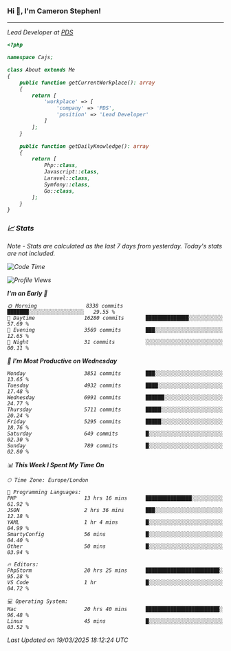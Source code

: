 ### Hi 👋, I'm Cameron Stephen!
<hr>
<p><em>Lead Developer at <a href="https://prindatasolutions.co.uk">PDS</a></p>


```php
<?php

namespace Cajs;

class About extends Me
{
    public function getCurrentWorkplace(): array
    {
        return [
            'workplace' => [
                'company' => 'PDS',
                'position' => 'Lead Developer'
            ]
        ];
    }

    public function getDailyKnowledge(): array
    {
        return [
            Php::class,
            Javascript::class,
            Laravel::class,
            Symfony::class,
            Go::class,
        ];
    }
}
```

### 📈 Stats
<p><em>Note - Stats are calculated as the last 7 days from yesterday. Today's stats are not included.</em></p>


<!--START_SECTION:waka-->
![Code Time](http://img.shields.io/badge/Code%20Time-4%2C411%20hrs%2010%20mins-blue)

![Profile Views](http://img.shields.io/badge/Profile%20Views-0-blue)

**I'm an Early 🐤** 

```text
🌞 Morning                8338 commits        ███████░░░░░░░░░░░░░░░░░░   29.55 % 
🌆 Daytime                16280 commits       ██████████████░░░░░░░░░░░   57.69 % 
🌃 Evening                3569 commits        ███░░░░░░░░░░░░░░░░░░░░░░   12.65 % 
🌙 Night                  31 commits          ░░░░░░░░░░░░░░░░░░░░░░░░░   00.11 % 
```
📅 **I'm Most Productive on Wednesday** 

```text
Monday                   3851 commits        ███░░░░░░░░░░░░░░░░░░░░░░   13.65 % 
Tuesday                  4932 commits        ████░░░░░░░░░░░░░░░░░░░░░   17.48 % 
Wednesday                6991 commits        ██████░░░░░░░░░░░░░░░░░░░   24.77 % 
Thursday                 5711 commits        █████░░░░░░░░░░░░░░░░░░░░   20.24 % 
Friday                   5295 commits        █████░░░░░░░░░░░░░░░░░░░░   18.76 % 
Saturday                 649 commits         █░░░░░░░░░░░░░░░░░░░░░░░░   02.30 % 
Sunday                   789 commits         █░░░░░░░░░░░░░░░░░░░░░░░░   02.80 % 
```


📊 **This Week I Spent My Time On** 

```text
🕑︎ Time Zone: Europe/London

💬 Programming Languages: 
PHP                      13 hrs 16 mins      ███████████████░░░░░░░░░░   61.92 % 
JSON                     2 hrs 36 mins       ███░░░░░░░░░░░░░░░░░░░░░░   12.18 % 
YAML                     1 hr 4 mins         █░░░░░░░░░░░░░░░░░░░░░░░░   04.99 % 
SmartyConfig             56 mins             █░░░░░░░░░░░░░░░░░░░░░░░░   04.40 % 
Other                    50 mins             █░░░░░░░░░░░░░░░░░░░░░░░░   03.94 % 

🔥 Editors: 
PhpStorm                 20 hrs 25 mins      ████████████████████████░   95.28 % 
VS Code                  1 hr                █░░░░░░░░░░░░░░░░░░░░░░░░   04.72 % 

💻 Operating System: 
Mac                      20 hrs 40 mins      ████████████████████████░   96.48 % 
Linux                    45 mins             █░░░░░░░░░░░░░░░░░░░░░░░░   03.52 % 
```


 Last Updated on 19/03/2025 18:12:24 UTC
<!--END_SECTION:waka-->
